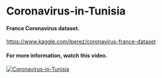 # Coronavirus-in-Tunisia

#### France Coronavirus dataset.
https://www.kaggle.com/lperez/coronavirus-france-dataset

#### For more information, watch this video.
[![Coronavirus-in-Tunisia](http://img.youtube.com/vi/2L_ePZzBnoU/0.jpg)](https://www.youtube.com/watch?v=2L_ePZzBnoU "Analyse and prediction - Coronavirus in Tunisia")
